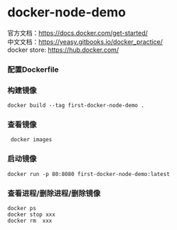 # docker-node-demo

官方文档：https://docs.docker.com/get-started/ <br/>
中文文档：https://yeasy.gitbooks.io/docker_practice/ <br/>
docker store: https://hub.docker.com/ <br/>

### 配置Dockerfile

### 构建镜像
```
docker build --tag first-docker-node-demo .

```

### 查看镜像

```
 docker images
```


### 启动镜像
```
docker run -p 80:8080 first-docker-node-demo:latest
```


### 查看进程/删除进程/删除镜像
```
docker ps
docker stop xxx
docker rm  xxx
```
